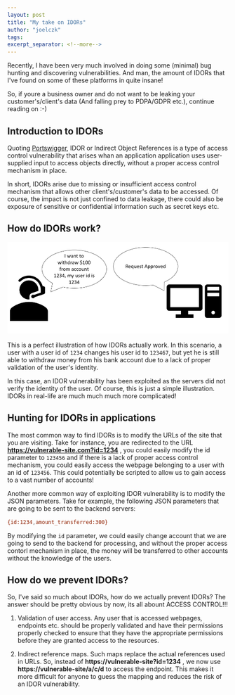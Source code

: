 ```yaml
---
layout: post
title: "My take on IDORs"
author: "joelczk"
tags: 
excerpt_separator: <!--more-->
---
```


Recently, I have been very much involved in doing some (minimal) bug hunting and discovering vulnerabilities. And man, the amount of IDORs that I've found on some of these platforms in quite insane!

So, if youre a business owner and do not want to be leaking your customer's/client's data (And falling prey to PDPA/GDPR etc.), continue reading on :-)

<!--more-->

## Introduction to IDORs

Quoting [Portswigger](https://portswigger.net/web-security/access-control/idor), IDOR or Indirect Object References is a type of access control vulnerability that arises whan an application application uses user-supplied input to access objects directly, without a proper access control mechanism in place.

In short, IDORs arise due to missing or insufficient access control mechanism that allows other client's/customer's data to be accessed. Of course, the impact is not just confined to data leakage, there could also be exposure of sensitive or confidential information such as secret keys etc.

## How do IDORs work?

![IDOR illustration](../assets/idor/idor_illustration.png)

This is a perfect illustration of how IDORs actually work. In this scenario, a user with a user id of `1234` changes his user id to `123467`, but yet he is still able to withdraw money from his bank account due to a lack of proper validation of the user's identity. 

In this case, an IDOR vulnerability has been exploited as the servers did not verify the identity of the user. Of course, this is just a simple illustration. IDORs in real-life are much much much more complicated!

## Hunting for IDORs in applications

The most common way to find IDORs is to modify the URLs of the site that you are visiting. Take for instance, you are redirected to the URL **https://vulnerable-site.com?id=1234** , you could easily modify the id parameter to `123456` and if there is a lack of proper access control mechanism, you could easily access the webpage belonging to a user with an id of `123456`. This could potentially be scripted to allow us to gain access to a vast number of accounts!

Another more common way of exploiting IDOR vulnerability is to modify the JSON parameters. Take for example, the following JSON parameters that are going to be sent to the backend servers:
```bash
{id:1234,amount_transferred:300}
```
By modifying the `id` parameter, we could easily change account that we are going to send to the backend for processing, and without the proper access contorl mechanism in place, the money will be transferred to other accounts without the knowledge of the users. 

## How do we prevent IDORs?

So, I've said so much about IDORs, how do we actually prevent IDORs? The answer should be pretty obvious by now, its all abount ACCESS CONTROL!!!

1. Validation of user access. Any user that is accessed webpages, endpoints etc. should be properly validated and have their permissions properly checked to ensure that they have the appropriate permissions before they are granted access to the resources.

2. Indirect reference maps. Such maps replace the actual references used in URLs. So, instead of **https://vulnerable-site?id=1234** , we now use **https://vulnerable-site/a/c/d** to access the endpoint. This makes it more difficult for anyone to guess the mapping and reduces the risk of an IDOR vulnerability.
